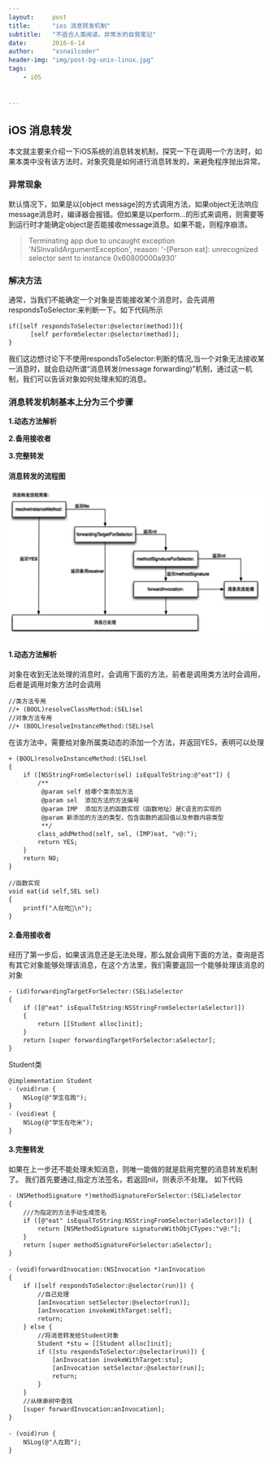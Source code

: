 ```yaml
---
layout:     post
title:      "ios 消息转发机制"
subtitle:   "不适合人类阅读，非常水的自我笔记"
date:       2016-6-14
author:     "xsnailcoder"
header-img: "img/post-bg-unix-linux.jpg"
tags:
    - iOS

    
---
```



## iOS 消息转发


本文就主要来介绍一下iOS系统的消息转发机制，探究一下在调用一个方法时，如果本类中没有该方法时，对象究竟是如何进行消息转发的，来避免程序抛出异常。
### 异常现象
默认情况下，如果是以[object message]的方式调用方法，如果object无法响应message消息时，编译器会报错。但如果是以perform…的形式来调用，则需要等到运行时才能确定object是否能接收message消息。如果不能，则程序崩溃。 


> Terminating app due to uncaught exception 'NSInvalidArgumentException', reason: '-[Person eat]: unrecognized selector sent to instance 0x60800000a930'


### 解决方法

通常，当我们不能确定一个对象是否能接收某个消息时，会先调用respondsToSelector:来判断一下。如下代码所示


	if([self respondsToSelector:@selector(method)]){
	      [self performSelector:@selector(method)];
	}
	
我们这边想讨论下不使用respondsToSelector:判断的情况,当一个对象无法接收某一消息时，就会启动所谓“消息转发(message forwarding)”机制，通过这一机制，我们可以告诉对象如何处理未知的消息。

### 消息转发机制基本上分为三个步骤

**1.动态方法解析**

**2.备用接收者**

**3.完整转发**

#### 消息转发的流程图
![ios](/img/ios/runtime/sendMessage.png)

#### 1.动态方法解析
对象在收到无法处理的消息时，会调用下面的方法，前者是调用类方法时会调用，后者是调用对象方法时会调用

	//类方法专用
	//+ (BOOL)resolveClassMethod:(SEL)sel
	//对象方法专用
	//+ (BOOL)resolveInstanceMethod:(SEL)sel

在该方法中，需要给对象所属类动态的添加一个方法，并返回YES，表明可以处理

	+ (BOOL)resolveInstanceMethod:(SEL)sel
	{
	    if ([NSStringFromSelector(sel) isEqualToString:@"eat"]) {
	        /**
	         @param self 给哪个类添加方法
	         @param sel  添加方法的方法编号
	         @param IMP  添加方法的函数实现（函数地址）是C语言的实现的
	         @param 新添加的方法的类型，包含函数的返回值以及参数内容类型
	         **/
	        class_addMethod(self, sel, (IMP)eat, "v@:");
	        return YES;
	    }
	    return NO;
	}
	
	//函数实现
	void eat(id self,SEL sel)
	{
	    printf("人在吃🍚\n");
	}

#### 2.备用接收者
经历了第一步后，如果该消息还是无法处理，那么就会调用下面的方法，查询是否有其它对象能够处理该消息，在这个方法里，我们需要返回一个能够处理该消息的对象

	- (id)forwardingTargetForSelector:(SEL)aSelector
	{
	    if ([@"eat" isEqualToString:NSStringFromSelector(aSelector)])
	    {
	        return [[Student alloc]init];
	    }
	    return [super forwardingTargetForSelector:aSelector];
	}
	
Student类

	@implementation Student
	- (void)run {
	    NSLog(@"学生在跑");
	}
	- (void)eat {
        NSLog(@"学生在吃米");
    }

#### 3.完整转发

如果在上一步还不能处理未知消息，则唯一能做的就是启用完整的消息转发机制了。 我们首先要通过,指定方法签名，若返回nil，则表示不处理。 如下代码


	- (NSMethodSignature *)methodSignatureForSelector:(SEL)aSelector
	{
	    ///为指定的方法手动生成签名
	    if ([@"eat" isEqualToString:NSStringFromSelector(aSelector)]) {
	        return [NSMethodSignature signatureWithObjCTypes:"v@:"];
	    }
	    return [super methodSignatureForSelector:aSelector];
	}
	
	- (void)forwardInvocation:(NSInvocation *)anInvocation
	{
	    if ([self respondsToSelector:@selector(run)]) {
	        //自己处理
	        [anInvocation setSelector:@selector(run)];
	        [anInvocation invokeWithTarget:self];
	        return;
	    } else {
	        //将消息转发给Student对象
	        Student *stu = [[Student alloc]init];
	        if ([stu respondsToSelector:@selector(run)]) {
	            [anInvocation invokeWithTarget:stu];
	            [anInvocation setSelector:@selector(run)];
	            return;
	        }
	    }
	    //从继承树中查找
	    [super forwardInvocation:anInvocation];
	}
	
	- (void)run {
	    NSLog(@"人在跑");
	}




